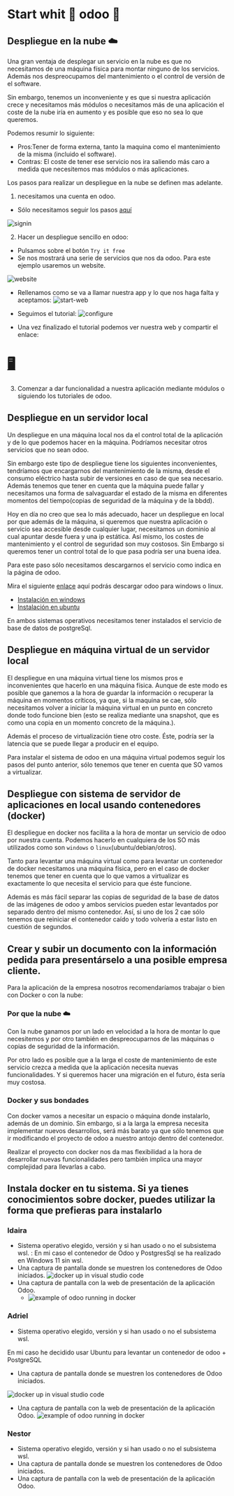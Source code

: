
# Start whit 🚀 odoo 🚀

## Despliegue en la nube ☁️

Una gran ventaja de desplegar un servicio en la nube es que no necesitamos de una máquina física para montar ninguno de los servicios. Además nos despreocupamos del mantenimiento o el control de versión de el software.

Sin embargo, tenemos un inconveniente y es que si nuestra aplicación crece y necesitamos más módulos o necesitamos más de una aplicación el coste de la nube iría en aumento y es posible que eso no sea lo que queremos.

Podemos resumir lo siguiente:
  - Pros:Tener de forma externa, tanto la maquina como el mantenimiento de la misma (incluido el software). 
  - Contras: El coste de tener ese servicio nos ira saliendo más caro a medida que necesitemos mas módulos o más aplicaciones.


Los pasos para realizar un despliegue en la nube se definen mas adelante.

1. necesitamos una cuenta en odoo. 

  - Sólo necesitamos seguir los pasos [aquí](https://www.odoo.com/web/login)


  ![signin](../basic-odoo/assets/img/Screenshot_20221117_164938.png)

2. Hacer un despliegue sencillo en odoo:
  - Pulsamos sobre el botón `Try it free`
  - Se nos mostrará una serie de servicios que nos da odoo. Para este ejemplo usaremos un website.


  ![website](../basic-odoo/assets/img/Screenshot_20221117_171229.png)
  
  - Rellenamos como se va a llamar nuestra app y lo que nos haga falta y aceptamos:
  ![start-web](../basic-odoo/assets/img/startweb.png)

  - Seguimos el tutorial:
  ![configure](../basic-odoo/assets/img/configure.png)

  - Una vez finalizado el tutorial podemos ver nuestra web y compartir el enlace: 
  # [🖥](https://thethreedevsketters.odoo.com/)

3. Comenzar a dar funcionalidad a nuestra aplicación mediante módulos o siguiendo los tutoriales de odoo.


## Despliegue en un servidor local

Un despliegue en una máquina local nos da el control total de la aplicación y de lo que podemos hacer en la máquina. Podríamos necesitar otros servicios que no sean odoo.

Sin embargo este tipo de despliegue tiene los siguientes inconvenientes, tendríamos que encargarnos del mantenimiento de la misma, desde el consumo eléctrico hasta subir de versiones en caso de que sea necesario. Además tenemos que tener en cuenta que la máquina puede fallar y necesitamos una forma de salvaguardar el estado de la misma en diferentes momentos del tiempo(copias de seguridad de la máquina y de la bbdd).


Hoy en día no creo que sea lo más adecuado, hacer un despliegue en local por que además de la máquina, si queremos que nuestra aplicación o servicio sea accesible desde cualquier lugar, necesitamos un dominio al cual apuntar desde fuera y una ip estática. Así mismo, los costes de mantenimiento y el control de seguridad son muy costosos.
Sin Embargo si queremos tener un control total de lo que pasa podría ser una buena idea.


Para este paso sólo necesitamos descargarnos el servicio como indica en la página de odoo.


Mira el siguiente [enlace](https://www.odoo.com/page/download) aquí podrás descargar odoo para windows o linux.

- [Instalación en windows](https://www.odoo.com/documentation/16.0/administration/install/install.html#windows)
- [Instalación en ubuntu](https://www.odoo.com/documentation/16.0/administration/install/install.html#prepare)

En ambos sistemas operativos necesitamos tener instalados el servicio de base de datos de postgreSql.

## Despliegue en máquina virtual de un servidor local 

El despliegue en una máquina virtual tiene los mismos pros e inconvenientes que hacerlo en una máquina física. Aunque de este modo es posible que ganemos a la hora de guardar la información o recuperar la máquina en momentos críticos, ya que, si la maquina se cae, sólo necesitamos volver a iniciar la máquina virtual en un punto en concreto donde todo funcione bien (esto se realiza mediante una snapshot, que es como una copia en un momento concreto de la máquina.).

Además el proceso de virtualización tiene otro coste. Éste, podría ser la latencia que se puede llegar a producir en el equipo.

Para instalar el sistema de odoo en una máquina virtual podemos seguir los pasos del punto anterior, sólo tenemos que tener en cuenta que SO vamos a virtualizar.

## Despliegue con sistema de servidor de aplicaciones en local usando contenedores (docker)

El despliegue en docker nos facilita a la hora de montar un servicio de odoo por nuestra cuenta. Podemos hacerlo en cualquiera de los SO más utilizados como son `windows` o `linux`(ubuntu/debian/otros).

Tanto para levantar una máquina virtual como para levantar un contenedor de docker necesitamos una máquina física, pero en el caso de docker tenemos que tener en cuenta que lo que vamos a virtualizar es exactamente lo que necesita el servicio para que éste funcione.

Además es más fácil separar las copias de seguridad de la base de datos de las imágenes de odoo y ambos servicios pueden estar levantados por separado dentro del mismo contenedor. Así, si uno de los 2 cae sólo tenemos que reiniciar el contenedor caído y todo volvería a estar listo en cuestión de segundos.


## Crear y subir un documento con la información pedida para presentárselo a una posible empresa cliente. 

Para la aplicación de la empresa nosotros recomendaríamos trabajar o bien con Docker o con la nube:

### Por que la nube ☁️
Con la nube ganamos por un lado en velocidad a la hora de montar lo que necesitemos y por otro también en despreocuparnos de las máquinas o copias de seguridad de la información.

Por otro lado es posible que a la larga el coste de mantenimiento de este servicio crezca a medida que la aplicación necesita nuevas funcionalidades. Y si queremos hacer una migración en el futuro, ésta sería muy costosa.

### Docker y sus bondades

Con docker vamos a necesitar un espacio o máquina donde instalarlo, además de un dominio. Sin embargo, si a la larga la empresa necesita implementar nuevos desarrollos, será más barato ya que sólo tenemos que ir modificando el proyecto de odoo a nuestro antojo dentro del contenedor.

Realizar el proyecto con docker nos da mas flexibilidad a la hora de desarrollar nuevas funcionalidades pero también implica una mayor complejidad para llevarlas a cabo.



##  Instala docker en tu sistema. Si ya tienes conocimientos sobre docker, puedes utilizar la forma que prefieras para instalarlo

### Idaira

- Sistema operativo elegido, versión y si han usado o no el subsistema wsl. :
    En mi caso el contenedor de Odoo y PostgresSql se ha realizado en Windows 11 sin wsl.
- Una captura de pantalla donde se muestren los contenedores de Odoo iniciados. 
    ![docker up in visual studio code](./assets/img/localhostodoo-idaira.png)
- Una captura de pantalla con la web de presentación de la aplicación Odoo. 
  - ![example of odoo running in docker](./assets/img/appodoo-idaira.png)
### Adriel
- Sistema operativo elegido, versión y si han usado o no el subsistema wsl.

En mi caso he decidido usar Ubuntu para levantar un contenedor de odoo + PostgreSQL

- Una captura de pantalla donde se muestren los contenedores de Odoo iniciados.

![docker up in visual studio code](./assets/img/docker-up-vsc.png)

- Una captura de pantalla con la web de presentación de la aplicación Odoo. 
![example of odoo running in docker](./assets/img/test-odoo.png)
### Nestor
- Sistema operativo elegido, versión y si han usado o no el subsistema wsl. 
- Una captura de pantalla donde se muestren los contenedores de Odoo iniciados. 
- Una captura de pantalla con la web de presentación de la aplicación Odoo. 
